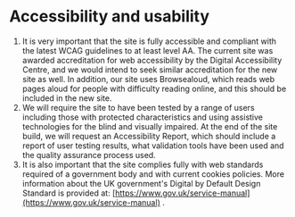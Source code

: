 # Accessibility and usability

1. It is very important that the site is fully accessible and compliant with the latest WCAG guidelines to at least level AA. The current site was awarded accreditation for web accessibility by the Digital Accessibility Centre, and we would intend to seek similar accreditation for the new site as well.  In addition, our site uses Browsealoud, which reads web pages aloud for people with difficulty reading online, and this should be included in the new site.
2. We will require the site to have been tested by a range of users including those with protected characteristics and using assistive technologies for the blind and visually impaired.  At the end of the site build, we will request an Accessibility Report, which should include a report of user testing results, what validation tools have been used and the quality assurance process used.
3. It is also important that the site complies fully with web standards required of a government body and with current cookies policies. More information about the UK government&#39;s Digital by Default Design Standard is provided at: [https://www.gov.uk/service-manual](https://www.gov.uk/service-manual) .
